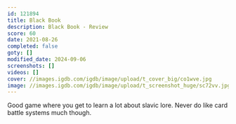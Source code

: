 ```yaml
---
id: 121894
title: Black Book
description: Black Book - Review
score: 60
date: 2021-08-26
completed: false
goty: []
modified_date: 2024-09-06
screenshots: []
videos: []
cover: //images.igdb.com/igdb/image/upload/t_cover_big/co1wve.jpg
image: //images.igdb.com/igdb/image/upload/t_screenshot_huge/sc72vv.jpg
---
```

Good game where you get to learn a lot about slavic lore. Never do like card battle systems much though.